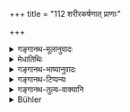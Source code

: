 +++
title = "112 शरीरकर्षणात् प्राणाः"

+++

<details><summary>गङ्गानथ-मूलानुवादः</summary>

As the lives of living beings perish by the emasciation of their bodies, so do the lives of Kings perish by oppressing their kingdom—(112)
</details>

<details><summary>मेधातिथिः</summary>

स्वराष्ट्रे ऽत्यन्तम् अवहितेनानुराग उत्पादनीयः । तद् धि शरीरस्थानीयम् । शरीरे कर्शिते ऽपथ्यभोजनरुक्षभोजनादिभिर् **यथा प्राणा** उत्क्रामन्ति, एवं **राष्ट्रकर्शनाद्** अपि ॥ ७.११२ ॥
</details>

<details><summary>गङ्गानथ-भाष्यानुवादः</summary>

In his own kingdom the King should very carefully cultivate the good feelings of his people; since the kingdom occupies the position of body in relation to the King; when the body becomes emasciated by such causes as the eating of indigestible and unwholesome food and the like, the life goes out of it; similar results follow from the oppression of the Kingdom.
</details>

<details><summary>गङ्गानथ-टिप्पन्यः</summary>

This verse is quoted in *Parāśaramādhava* (Ācāra, p. 409);—and in
*Vīramitrodaya* (Rājanīti, p. 254).
</details>

<details><summary>गङ्गानथ-तुल्य-वाक्यानि</summary>

**(verses 7.110-113)  
**

See Comparative notes for [Verse
7.110].
</details>

<details><summary>Bühler</summary>

112	As the lives of living creatures are destroyed by tormenting their bodies, even so the lives of kings are destroyed by their oppressing their kingdoms.
</details>
